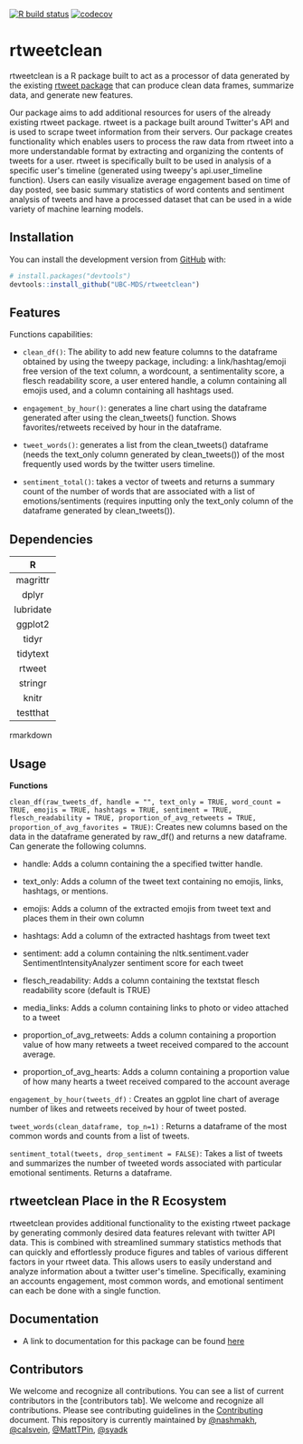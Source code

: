   <!-- badges: start -->
  [![R build status](https://github.com/UBC-MDS/rtweetclean/workflows/R-CMD-check/badge.svg)](https://github.com/UBC-MDS/rtweetclean/actions)
  [![codecov](https://codecov.io/gh/UBC-MDS/rtweetclean/branch/main/graph/badge.svg?token=TSE8L6CH45)](https://codecov.io/gh/UBC-MDS/rtweetclean)
  <!-- badges: end -->

# rtweetclean

rtweetclean is a R package built to act as a processor of data generated by the existing [rtweet package](https://www.rdocumentation.org/packages/rtweet/versions/0.4.0) that can produce clean data frames, summarize data, and generate new features.

Our package aims to add additional resources for users of the already existing rtweet package. rtweet is a package built around Twitter's API and is used to scrape tweet information from their servers. Our package creates functionality which enables users to process the raw data from rtweet into a more understandable format by extracting and organizing the contents of tweets for a user. rtweet is specifically built to be used in analysis of a specific user's timeline (generated using tweepy's api.user\_timeline function). Users can easily visualize average engagement based on time of day posted, see basic summary statistics of word contents and sentiment analysis of tweets and have a processed dataset that can be used in a wide variety of machine learning models.

## Installation

You can install the development version from
[GitHub](https://github.com/) with:

``` r
# install.packages("devtools")
devtools::install_github("UBC-MDS/rtweetclean")
```

## Features

Functions capabilities:

- `clean_df()`: The ability to add new feature columns to the dataframe obtained by using the tweepy package, including: a link/hashtag/emoji free version of the text column, a wordcount, a sentimentality score, a flesch readability score, a user entered handle, a column containing all emojis used, and a column containing all hashtags used.

- `engagement_by_hour()`: generates a line chart using the dataframe generated after using the clean_tweets() function. Shows favorites/retweets received by hour in the dataframe.

- `tweet_words()`: generates a list from the clean_tweets() dataframe (needs the text_only column generated by clean_tweets()) of the most frequently used words by the twitter users timeline.

- `sentiment_total()`: takes a vector of tweets and returns a summary count of the number of words that are associated with a list of emotions/sentiments (requires inputting only the text_only column of the dataframe generated by clean_tweets()).

## Dependencies

**R**|
:-----:|
magrittr|
dplyr|
lubridate|
ggplot2|
tidyr|
tidytext|
rtweet|
stringr|
knitr|
testthat|
rmarkdown


## Usage

**Functions**

`clean_df(raw_tweets_df, handle = "", text_only = TRUE, word_count = TRUE, emojis = TRUE, hashtags = TRUE, sentiment = TRUE, flesch_readability = TRUE, proportion_of_avg_retweets = TRUE, proportion_of_avg_favorites = TRUE)`: Creates new columns based on the data in the dataframe generated by raw\_df() and returns a new dataframe. Can generate the following columns.

-   handle: Adds a column containing the a specified twitter handle.

-   text\_only: Adds a column of the tweet text containing no emojis, links, hashtags, or mentions.

-   emojis: Adds a column of the extracted emojis from tweet text and places them in their own column

-   hashtags: Add a column of the extracted hashtags from tweet text

-   sentiment: add a column containing the nltk.sentiment.vader SentimentIntensityAnalyzer sentiment score for each tweet

-   flesch\_readability: Adds a column containing the textstat flesch readability score (default is TRUE)

-   media\_links: Adds a column containing links to photo or video attached to a tweet

-   proportion\_of\_avg\_retweets: Adds a column containing a proportion value of how many retweets a tweet received compared to the account average.

-   proportion\_of\_avg\_hearts: Adds a column containing a proportion value of how many hearts a tweet received compared to the account average

`engagement_by_hour(tweets_df)` : Creates an ggplot line chart of average number of likes and retweets received by hour of tweet posted.

`tweet_words(clean_dataframe, top_n=1)` : Returns a dataframe of the most common words and counts from a list of tweets.

`sentiment_total(tweets, drop_sentiment = FALSE)`: Takes a list of tweets and summarizes the number of tweeted words associated with particular emotional sentiments. Returns a dataframe.

## rtweetclean Place in the R Ecosystem

rtweetclean provides additional functionality to the existing rtweet package by generating commonly desired data features relevant with twitter API data. This is combined with streamlined summary statistics methods that can quickly and effortlessly produce figures and tables of various different factors in your rtweet data. This allows users to easily understand and analyze information about a twitter user's timeline. Specifically, examining an accounts engagement, most common words, and emotional sentiment can each be done with a single function.

## Documentation

- A link to documentation for this package can be found [here](https://ubc-mds.github.io/rtweetclean/)

## Contributors

We welcome and recognize all contributions. You can see a list of current contributors in the [contributors tab]. We welcome and recognize all contributions. Please see contributing guidelines in the [Contributing](https://github.com/UBC-MDS/rtweetclean/blob/main/.github/CONTRIBUTING.md) document. This repository is currently maintained by [@nashmakh](https://github.com/nashmakh), [@calsvein](https://github.com/calsvein), [@MattTPin](https://github.com/MattTPin), [@syadk](https://github.com/syadk)

